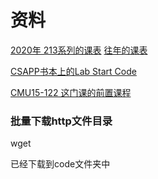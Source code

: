 
# 资料

[2020年 213系列的课表](https://www.cs.cmu.edu/~213/index.html)
[往年的课表]()

[CSAPP书本上的Lab Start Code]()

[CMU15-122 这门课的前置课程]()



### 批量下载http文件目录

wget

已经下载到code文件夹中